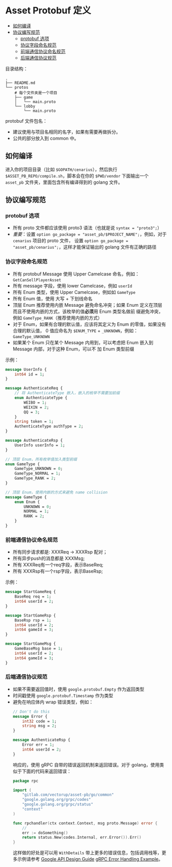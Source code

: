# Asset Protobuf 定义

<!-- TOC depthFrom:2 -->

- [如何编译](#如何编译)
- [协议编写规范](#协议编写规范)
  - [protobuf 选项](#protobuf-选项)
  - [协议字段命名规范](#协议字段命名规范)
  - [前端通信协议命名规范](#前端通信协议命名规范)
  - [后端通信协议规范](#后端通信协议规范)

<!-- /TOC -->

目录结构：

~~~
.
├── README.md
└── protos
    # 每个文件夹是一个项目
    ├── game
    │   └── main.proto
    └── lobby
        └── main.proto
~~~

protobuf 文件包名：

 - 建议使用与项目名相同的名字，如果有需要再做拆分。
 - 公共的部分放入到 common 中。


## 如何编译

进入你的项目目录（比如 `$GOPATH/cenarius`），然后执行  `$ASSET_PB_REPO/compile.sh`，脚本会在你的
`$PWD/vendor` 下面输出一个 `asset_pb`  文件夹，里面包含所有编译得到的 golang 文件。

## 协议编写规范

### protobuf 选项

- 所有 proto 文件都应该使用 proto3 语法（也就是说 `syntax = "proto3";`）
- *重要*：设置 `option go_package = "asset_pb/$PROJECT_NAME";`，例如，对于 `cenarius` 项目的 proto 文件，
  设置 `option go_package = "asset_pb/cenarius";`，这样才能保证输出的 golang 文件有正确的路径


### 协议字段命名规范

- 所有 protobuf Message 使用  Upper Camelcase 命名，例如：`GetCanSellPlayerAsset`
- 所有 message 字段，使用 lower Camelcase，例如 `userId`
- 所有 Enum 类型，使用 Upper Camelcase，例如如 `GameType`
- 所有 Enum 值，使用 大写 + 下划线命名
- 顶层 Enum 推荐使用内嵌 Message 避免命名冲突；如果 Enum 定义在顶层而且不使用内嵌的方式，该枚举的值**必须**用 Enum 类型名做前
  缀避免冲突，例如 `GameType_RANK`（推荐使用内嵌的方式）
- 对于 Enum，如果有合理的默认值，应该将其定义为 Enum 的零值，如果没有合理的默认值， 0 值应命名为
  `$ENUM_TYPE` + `_UNKNOWN`，例如：`GameType_UNKNOWN`
- 如果某个 Enum 只在某个 Message 内用到，可以考虑把 Enum 嵌入到 Message 内部，对于这种 Enum，可以不
  加 Enum 类型前缀

示例：

```proto
message UserInfo {
    int64 id = 1;
}

message AuthenticateReq {
    // 将 AuthenticateType 嵌入，嵌入的枚举不需要加前缀
    enum AuthenticateType {
        WEIBO = 1;
        WEIXIN = 2;
        QQ = 3;
    }
    string token = 1;
    AuthenticateType authType = 2;
}

message AuthenticateRsp {
    UserInfo userInfo = 1;
}

// 顶层 Enum，所有枚举值加入类型前缀
enum GameType {
    GameType_UNKNOWN = 0;
    GameType_NORMAL = 1;
    GameType_RANK = 2;
}

// 顶层 Enum，使用内嵌的方式来避免 name collision 
message GameType {
    enum Enum {
        UNKNOWN = 0;
        NORMAL = 1;
        RANK = 2;
    }
}
```

### 前端通信协议命名规范

* 所有同步请求都是:  XXXReq -> XXXRsp 配对； 
* 所有异步push的消息都是  XXXMsg;
* 所有 XXXReq有一个req字段，表示BaseReq; 
* 所有 XXXRsp有一个rsp字段，表示BaseRsp;

示例：

```proto
message StartGameReq {
    BaseReq req = 1;
    int64 userId = 2;
}

message StartGameRsp {
    BaseRsp rsp = 1;
    int64 userId = 2;
    int64 gameId = 3;
}

message StartGameMsg {
    GameBaseMsg base = 1;
    int64 userId = 2;
    int64 gameId = 3;
}
```


### 后端通信协议规范

- 如果不需要返回值时，使用 `google.protobuf.Empty` 作为返回类型
- 时间戳使用 `google.protobuf.Timestamp` 作为类型
- 避免在响应体内 wrap 错误类型，例如：
  ```proto
  // Don't do this
  message Error {
      int32 code = 1;
      string msg = 2;
  }

  message AuthenticateRsp {
      Error err = 1;
      int64 userId = 2;
  }
  ```
  响应的，使用 gRPC 自带的错误返回机制来返回错误。对于 golang，使用类似于下面的代码来返回错误：
  ```go
  package rpc

  import (
      "gitlab.com/vectorup/asset-pb/go/common"
      "google.golang.org/grpc/codes"
      "google.golang.org/grpc/status"
      "context"
  )

  func rpchandler(ctx context.Context, msg proto.Message) error {
	  //
	  err := doSomething()
      return status.New(codes.Internal, err.Error()).Err()
  }
  ```
  这样做的好处是可以用 `WithDetails` 带上更多的错误信息，包括调用栈等，更多示例请参考
  [Google API Design Guide](https://cloud.google.com/apis/design/errors#error_details)
  [gRPC Error Handling Example](https://github.com/grpc/grpc-go/blob/master/examples/rpc_errors/server/main.go)。
